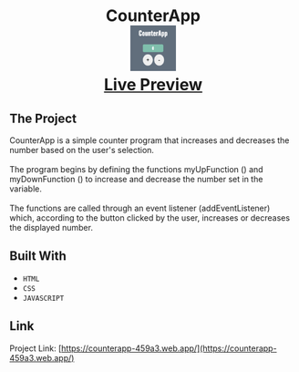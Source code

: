 <p align="center">
  
  <h1 align="center">
    CounterApp
    <br />
      <img src="Images/Image.png" alt="Image" width="80" height="80">
    <br />
    <a href="https://counterapp-459a3.web.app/">Live Preview</a>
  </h1>
</p>

## The Project

CounterApp is a simple counter program that increases and decreases the number based on the user's selection.
<br>
<br>
The program begins by defining the functions myUpFunction () and myDownFunction () to increase and decrease the number set in the variable.
<br>
<br>
The functions are called through an event listener (addEventListener) which, according to the button clicked by the user, increases or decreases the displayed number.


## Built With

* ```HTML```
* ```CSS```
* ```JAVASCRIPT```



<!-- CONTACT -->
## Link

Project Link: [https://counterapp-459a3.web.app/](https://counterapp-459a3.web.app/)
